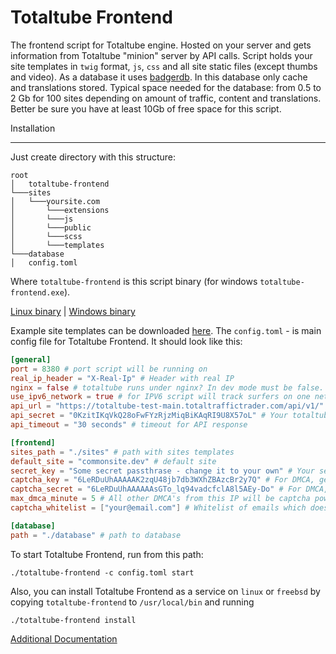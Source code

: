 Totaltube Frontend
===

The frontend script for Totaltube engine. Hosted on your server and gets information from Totaltube "minion" server 
by API calls. Script holds your site templates in `twig` format, `js`, `css` and all site static files (except thumbs and video).
As a database it uses [badgerdb](https://github.com/dgraph-io/badger). In this database only cache and translations stored.
Typical space needed for the database: from 0.5 to 2 Gb for 100 sites depending on amount of traffic, content and translations. 
Better be sure you have at least 10Gb of free space for this script. 

Installation
___
Just create directory with this structure:
```
root
│   totaltube-frontend
└───sites
│   └───yoursite.com
│       └───extensions
│       └───js
│       └───public
│       └───scss
│       └───templates
└───database
│   config.toml
```
Where `totaltube-frontend` is this script binary (for windows `totaltube-frontend.exe`). 

[Linux binary](https://totaltraffictrader.com/latest/linux/totaltube-frontend.tar.gz) | 
[Windows binary](https://totaltraffictrader.com/latest/windows/totaltube-frontend.zip)

Example site templates can be downloaded [here](https://totaltraffictrader.com/totaltube-download/example-site.zip).
The `config.toml` - is main config file for Totaltube Frontend. It should look like this:
```toml
[general]
port = 8380 # port script will be running on
real_ip_header = "X-Real-Ip" # Header with real IP
nginx = false # totaltube runs under nginx? In dev mode must be false. In production - true, this way script will avoid double redirection if possible by using X-Accel-Redirect header.
use_ipv6_network = true # for IPV6 script will track surfers on one network as same. Better set it true.
api_url = "https://totaltube-test-main.totaltraffictrader.com/api/v1/" # Your totaltube "minion" service API URL
api_secret = "0KzitIKqVkQ28oFwFYzRjzMiqBiKAqRI9U8X57oL" # Your totaltube "minion" service API secret
api_timeout = "30 seconds" # timeout for API response

[frontend]
sites_path = "./sites" # path with sites templates
default_site = "commonsite.dev" # default site
secret_key = "Some secret passthrase - change it to your own" # Your secret key - set it to any
captcha_key = "6LeRDuUhAAAAAK2zqU48jb7db3WXhZBAzcBr2y7Q" # For DMCA, get your own on https://www.google.com/recaptcha (v2)
captcha_secret = "6LeRDuUhAAAAAAsGTo_lq94vadcfclA8l5AEy-Do" # For DMCA, get your own on https://www.google.com/recaptcha (v2)
max_dmca_minute = 5 # All other DMCA's from this IP will be captcha powered.
captcha_whitelist = ["your@email.com"] # Whitelist of emails which doesn't need to be captcha checked.

[database]
path = "./database" # path to database
```
To start Totaltube Frontend, run from this path:
```shell
./totaltube-frontend -c config.toml start
```
Also, you can install Totaltube Frontend as a service on `linux` or `freebsd` by copying `totaltube-frontend` to `/usr/local/bin` and running 
```shell
./totaltube-frontend install
```

[Additional Documentation](docs/Docs.md)